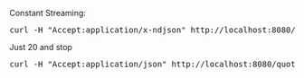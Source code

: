 Constant Streaming:
<pre>curl -H "Accept:application/x-ndjson" http://localhost:8080/quotes</pre>

Just 20 and stop
<pre>curl -H "Accept:application/json" http://localhost:8080/quotes</pre>